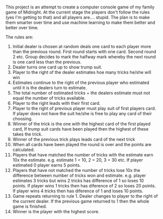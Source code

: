 This project is an attempt to create a computer console game of my family game of Midnight. At the current stage the players 
don't follow the rules (yes I'm getting to that) and all players are.... stupid. The plan is to make them smarter over time and
use machine learning to make them better and better over time.

The rules are:
1.  Initial dealer is chosen at random deals one card to each player more than the previous round. First round starts with one 
    card. Second round 2 etc. Group decides to mark the halfway mark whereby the next round is one card less than the previous.
2.  Dealer turns one card up to show trump suit.
2.  Player to the right of the dealer estimates hoe many tricks he/she will win
3.  Estimates continue to the right of the previous player who estimated until it is the dealers turn to estimate.
3.  The total number of estimated tricks + the dealers estimate must not equal the number of tricks available.
4.  Player to the right leads with their first card.
5.  Player to the right of previous player must play suit of first players card. If player does not have the suit he/she is free
    to play any card of their choosing.
6.  Winner of the trick is the one with the highest card of the first played card, If trump suit cards have been played then the
    highest of these takes the trick.
7.  Winner of the previous trick plays leads card of the next trick
8.  When all cards have been played the round is over and the points are calculated.
9.  Players that have matched the number of tricks with the estimate earn 10x the estimate. e.g. estimate 1 = 10, 2 = 20, 3 = 30
    etc. If player estimated 0 player earns 5 points.
10. Players that have not matched the number of tricks lose 10x the difference between number of tricks won and estimate. e.g. 
    player estimates 3 tricks but wins 2 tricks has difference of 1 so loses 10 points. If player wins 1 tricks then has 
    diference of 2 so loses 20 points. If player wins 4 tricks then has diference of 1 and loses 10 points.
11. Game repeats returning to rule 1. Dealer changes to player to the right of the current dealer. If the previous game returned
    to 1 then the whole game is finished.
12. Winner is the player with the highest score.
